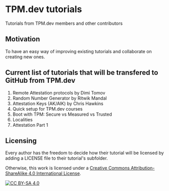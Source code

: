 # TPM.dev tutorials

Tutorials from TPM.dev members and other contributors

## Motivation

To have an easy way of improving existing tutorials and collaborate on creating new ones.

## Current list of tutorials that will be transfered to GitHub from TPM.dev

1. Remote Attestation protocols by Dimi Tomov
1. Random Number Generator by Ritwik Mandal
1. Attestation Keys (AK/AIK) by Chris Hawkins
1. Quick setup for TPM.dev courses
1. Boot with TPM: Secure vs Measured vs Trusted
1. Localities
1. Attestation Part 1

## Licensing

Every author has the freedom to decide how their tutorial will be licensed by adding a LICENSE file to their tutorial's subfolder.

Otherwise, this work is licensed under a [Creative Commons Attribution-ShareAlike 4.0 International License][cc-by-sa].

[![CC BY-SA 4.0][cc-by-sa-shield]][cc-by-sa]

[cc-by-sa]: http://creativecommons.org/licenses/by-sa/4.0/
[cc-by-sa-shield]: https://img.shields.io/badge/License-CC%20BY--SA%204.0-lightgrey.svg
